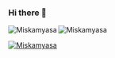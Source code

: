 ### Hi there 👋

<p>
    <img align="left" src="https://github-readme-stats.vercel.app/api?username=Miskamyasa&show_icons=true&locale=en" alt="Miskamyasa" />
<!--     <img align="right" src="https://github-readme-streak-stats.herokuapp.com/?user=Miskamyasa&" alt="Miskamyasa" /> -->
    <img src="https://github-readme-stats.vercel.app/api/top-langs?username=Miskamyasa&show_icons=true&locale=en&layout=compact" alt="Miskamyasa" />
</p>
<p>
    <a href="https://github.com/ryo-ma/github-profile-trophy"><img src="https://github-profile-trophy.vercel.app/?username=Miskamyasa" alt="Miskamyasa" /></a>
</p>

<!--
**Miskamyasa/Miskamyasa** is a ✨ _special_ ✨ repository because its `README.md` (this file) appears on your GitHub profile.

Here are some ideas to get you started:

- 🔭 I’m currently working on ...
- 🌱 I’m currently learning ...
- 👯 I’m looking to collaborate on ...
- 🤔 I’m looking for help with ...
- 💬 Ask me about ...
- 📫 How to reach me: ...
- 😄 Pronouns: ...
- ⚡ Fun fact: ...
-->
